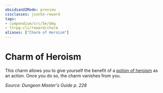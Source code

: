 ```yaml
---
obsidianUIMode: preview
cssclasses: json5e-reward
tags:
- compendium/src/5e/dmg
- ttrpg-cli/reward/charm
aliases: ["Charm of Heroism"]
---
```

# Charm of Heroism

This charm allows you to give yourself the benefit of a [potion of heroism](/3-Mechanics/CLI/items/potion-of-heroism.md) as an action. Once you do so, the charm vanishes from you.

*Source: Dungeon Master's Guide p. 228*